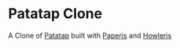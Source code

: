 # Patatap Clone

A Clone of [Patatap](https://patatap.com) built with [Paperjs](http://paperjs.org/) and [Howlerjs](https://howlerjs.com/) 


